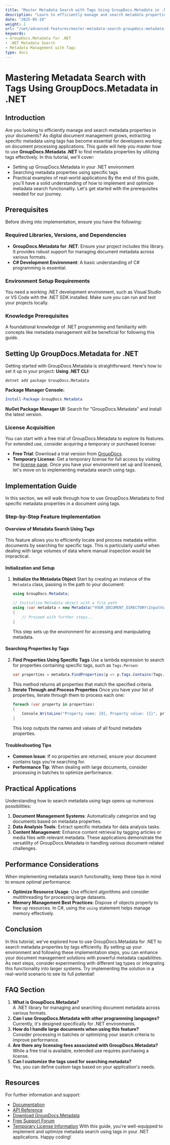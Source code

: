 ```yaml
---
title: "Master Metadata Search with Tags Using GroupDocs.Metadata in .NET"
description: "Learn to efficiently manage and search metadata properties in documents using GroupDocs.Metadata for .NET. This guide covers setup, searching by tags, and practical applications."
date: "2025-05-19"
weight: 1
url: "/net/advanced-features/master-metadata-search-groupdocs-metadata-net/"
keywords:
- GroupDocs.Metadata for .NET
- .NET Metadata Search
- Metadata Management with Tags
type: docs
---
```

# Mastering Metadata Search with Tags Using GroupDocs.Metadata in .NET
## Introduction
Are you looking to efficiently manage and search metadata properties in your documents? As digital document management grows, extracting specific metadata using tags has become essential for developers working on document processing applications. This guide will help you master how to use **GroupDocs.Metadata .NET** to find metadata properties by utilizing tags effectively.
In this tutorial, we'll cover:
- Setting up GroupDocs.Metadata in your .NET environment
- Searching metadata properties using specific tags
- Practical examples of real-world applications
By the end of this guide, you'll have a solid understanding of how to implement and optimize metadata search functionality. Let's get started with the prerequisites needed for our journey.
## Prerequisites
Before diving into implementation, ensure you have the following:
### Required Libraries, Versions, and Dependencies
- **GroupDocs.Metadata for .NET**: Ensure your project includes this library. It provides robust support for managing document metadata across various formats.
- **C# Development Environment**: A basic understanding of C# programming is essential.
### Environment Setup Requirements
You need a working .NET development environment, such as Visual Studio or VS Code with the .NET SDK installed. Make sure you can run and test your projects locally.
### Knowledge Prerequisites
A foundational knowledge of .NET programming and familiarity with concepts like metadata management will be beneficial for following this guide.
## Setting Up GroupDocs.Metadata for .NET
Getting started with GroupDocs.Metadata is straightforward. Here's how to set it up in your project:
**Using .NET CLI:**
```shell
dotnet add package GroupDocs.Metadata
```
**Package Manager Console:**
```powershell
Install-Package GroupDocs.Metadata
```
**NuGet Package Manager UI:**
Search for "GroupDocs.Metadata" and install the latest version.
### License Acquisition
You can start with a free trial of GroupDocs.Metadata to explore its features. For extended use, consider acquiring a temporary or purchased license:
- **Free Trial**: Download a trial version from [GroupDocs](https://releases.groupdocs.com/metadata/net/).
- **Temporary License**: Get a temporary license for full access by visiting the [license page](https://purchase.groupdocs.com/temporary-license/).
Once you have your environment set up and licensed, let's move on to implementing metadata search using tags.
## Implementation Guide
In this section, we will walk through how to use GroupDocs.Metadata to find specific metadata properties in a document using tags.
### Step-by-Step Feature Implementation
#### Overview of Metadata Search Using Tags
This feature allows you to efficiently locate and process metadata within documents by searching for specific tags. This is particularly useful when dealing with large volumes of data where manual inspection would be impractical.
#### Initialization and Setup
1. **Initialize the Metadata Object**
   Start by creating an instance of the `Metadata` class, passing in the path to your document:
   ```csharp
   using GroupDocs.Metadata;
   
   // Initialize Metadata object with a file path
   using (var metadata = new Metadata("YOUR_DOCUMENT_DIRECTORY\InputVsdx"))
   {
       // Proceed with further steps...
   }
   ```
   This step sets up the environment for accessing and manipulating metadata.
#### Searching Properties by Tags
2. **Find Properties Using Specific Tags**
   Use a lambda expression to search for properties containing specific tags, such as `Tags.Person`:
   ```csharp
   var properties = metadata.FindProperties(p => p.Tags.Contains(Tags.Person));
   ```
   This method returns all properties that match the specified criteria.
3. **Iterate Through and Process Properties**
   Once you have your list of properties, iterate through them to process each one:
   ```csharp
   foreach (var property in properties)
   {
       Console.WriteLine("Property name: {0}, Property value: {1}", property.Name, property.Value);
   }
   ```
   This loop outputs the names and values of all found metadata properties.
#### Troubleshooting Tips
- **Common Issue**: If no properties are returned, ensure your document contains tags you're searching for.
- **Performance Tip**: When dealing with large documents, consider processing in batches to optimize performance.
## Practical Applications
Understanding how to search metadata using tags opens up numerous possibilities:
1. **Document Management Systems**: Automatically categorize and tag documents based on metadata properties.
2. **Data Analysis Tools**: Extract specific metadata for data analysis tasks.
3. **Content Management**: Enhance content retrieval by tagging articles or media files with relevant metadata.
These applications demonstrate the versatility of GroupDocs.Metadata in handling various document-related challenges.
## Performance Considerations
When implementing metadata search functionality, keep these tips in mind to ensure optimal performance:
- **Optimize Resource Usage**: Use efficient algorithms and consider multithreading for processing large datasets.
- **Memory Management Best Practices**: Dispose of objects properly to free up resources. In C#, using the `using` statement helps manage memory effectively.
## Conclusion
In this tutorial, we've explored how to use GroupDocs.Metadata for .NET to search metadata properties by tags efficiently. By setting up your environment and following these implementation steps, you can enhance your document management solutions with powerful metadata capabilities.
As next steps, consider experimenting with different tag types or integrating this functionality into larger systems. Try implementing the solution in a real-world scenario to see its full potential!
## FAQ Section
1. **What is GroupDocs.Metadata?**  
   A .NET library for managing and searching document metadata across various formats.
2. **Can I use GroupDocs.Metadata with other programming languages?**  
   Currently, it's designed specifically for .NET environments.
3. **How do I handle large documents when using this feature?**  
   Consider processing in batches or optimizing your search criteria to improve performance.
4. **Are there any licensing fees associated with GroupDocs.Metadata?**  
   While a free trial is available, extended use requires purchasing a license.
5. **Can I customize the tags used for searching metadata?**  
   Yes, you can define custom tags based on your application's needs.
## Resources
For further information and support:
- [Documentation](https://docs.groupdocs.com/metadata/net/)
- [API Reference](https://reference.groupdocs.com/metadata/net/)
- [Download GroupDocs.Metadata](https://releases.groupdocs.com/metadata/net/)
- [Free Support Forum](https://forum.groupdocs.com/c/metadata/)
- [Temporary License Information](https://purchase.groupdocs.com/temporary-license/)
With this guide, you're well-equipped to implement and optimize metadata search using tags in your .NET applications. Happy coding!

